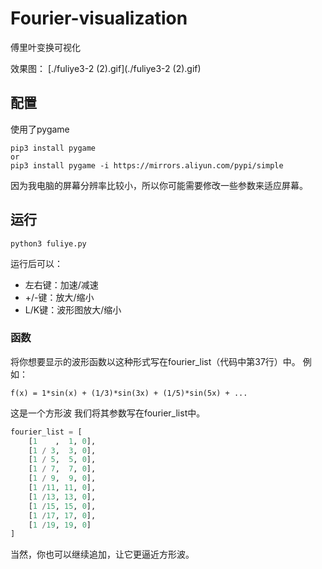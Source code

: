 # Fourier-visualization
傅里叶变换可视化

效果图：
[./fuliye3-2 (2).gif](./fuliye3-2 (2).gif)

##  配置

使用了pygame
```shell
pip3 install pygame
or
pip3 install pygame -i https://mirrors.aliyun.com/pypi/simple
```

因为我电脑的屏幕分辨率比较小，所以你可能需要修改一些参数来适应屏幕。


## 运行
```shell
python3 fuliye.py
```

运行后可以：
* 左右键：加速/减速
* +/-键：放大/缩小
* L/K键：波形图放大/缩小

### 函数
将你想要显示的波形函数以这种形式写在fourier_list（代码中第37行）中。
例如：
```
f(x) = 1*sin(x) + (1/3)*sin(3x) + (1/5)*sin(5x) + ...
```
这是一个方形波
我们将其参数写在fourier_list中。
```python
fourier_list = [
    [1    ,  1, 0],
    [1 / 3,  3, 0],
    [1 / 5,  5, 0],
    [1 / 7,  7, 0],
    [1 / 9,  9, 0],
    [1 /11, 11, 0],
    [1 /13, 13, 0],
    [1 /15, 15, 0],
    [1 /17, 17, 0],
    [1 /19, 19, 0]
]
```
当然，你也可以继续追加，让它更逼近方形波。
